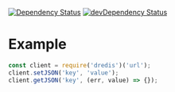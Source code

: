 [![Dependency Status](https://david-dm.org/dnode/dredis.svg)](https://david-dm.org/dnode/dredis)
[![devDependency Status](https://david-dm.org/dnode/dredis/dev-status.svg)](https://david-dm.org/dnode/dredis#info=devDependencies)

# Example
```javascript
const client = require('dredis')('url');
client.setJSON('key', 'value');
client.getJSON('key', (err, value) => {});
```
